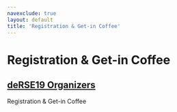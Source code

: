 ```yaml
---
navexclude: true
layout: default
title: 'Registration & Get-in Coffee'
---
```


# Registration & Get-in Coffee

## [deRSE19 Organizers](../../speaker/JR7ZCK/)

Registration & Get-in Coffee